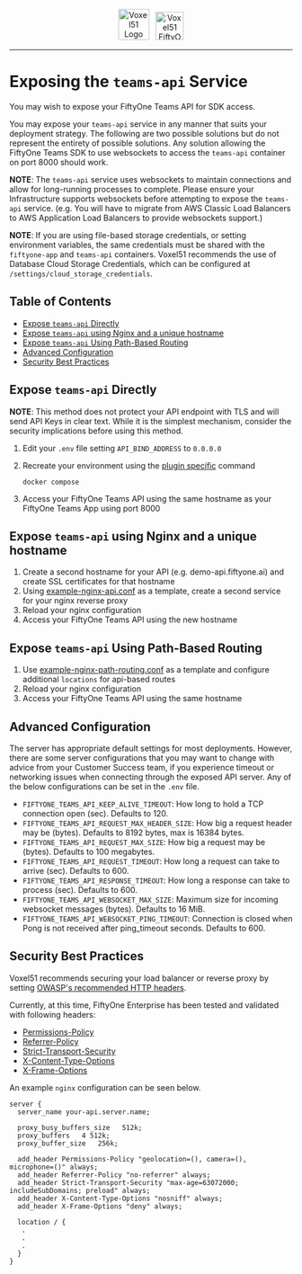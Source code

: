 <!-- markdownlint-disable no-inline-html line-length -->
<!-- markdownlint-disable-next-line first-line-heading -->
<div align="center">
<p align="center">

<img alt="Voxel51 Logo" src="https://user-images.githubusercontent.com/25985824/106288517-2422e000-6216-11eb-871d-26ad2e7b1e59.png" height="55px"> &nbsp;
<img alt="Voxel51 FiftyOne" src="https://user-images.githubusercontent.com/25985824/106288518-24bb7680-6216-11eb-8f10-60052c519586.png" height="50px">

</p>
</div>
<!-- markdownlint-enable no-inline-html line-length -->

---

# Exposing the `teams-api` Service

You may wish to expose your FiftyOne Teams API for SDK access.

You may expose your `teams-api` service in any
manner that suits your deployment strategy.
The following are two possible solutions but
do not represent the entirety of possible solutions.
Any solution allowing the FiftyOne Teams SDK to use websockets
to access the `teams-api` container on port 8000 should work.

**NOTE**: The `teams-api` service uses websockets to maintain connections
and allow for long-running processes to complete.
Please ensure your Infrastructure supports websockets
before attempting to expose the `teams-api` service.
(e.g. You will have to migrate from AWS Classic Load Balancers
to AWS Application Load Balancers to provide websockets support.)

**NOTE**: If you are using file-based storage credentials,
or setting environment variables, the same credentials must
be shared with the `fiftyone-app` and `teams-api` containers.
Voxel51 recommends the use of Database Cloud Storage Credentials,
which can be configured at `/settings/cloud_storage_credentials`.

## Table of Contents

<!-- toc -->

- [Expose `teams-api` Directly](#expose-teams-api-directly)
- [Expose `teams-api` using Nginx and a unique hostname](#expose-teams-api-using-nginx-and-a-unique-hostname)
- [Expose `teams-api` Using Path-Based Routing](#expose-teams-api-using-path-based-routing)
- [Advanced Configuration](#advanced-configuration)
- [Security Best Practices](#security-best-practices)

<!-- tocstop -->

## Expose `teams-api` Directly

**NOTE**: This method does not protect your API
endpoint with TLS and will send API Keys in clear text.
While it is the simplest mechanism, consider the
security implications before using this method.

1. Edit your `.env` file setting `API_BIND_ADDRESS` to `0.0.0.0`
1. Recreate your environment using the
   [plugin specific](./configuring-plugins.md)
   command

   ```shell
   docker compose
   ```

1. Access your FiftyOne Teams API using the same hostname
   as your FiftyOne Teams App using port 8000

## Expose `teams-api` using Nginx and a unique hostname

1. Create a second hostname for your API (e.g. demo-api.fiftyone.ai)
   and create SSL certificates for that hostname
1. Using
   [example-nginx-api.conf](../example-nginx-api.conf)
   as a template, create a second service for your nginx reverse proxy
1. Reload your nginx configuration
1. Access your FiftyOne Teams API using the new hostname

## Expose `teams-api` Using Path-Based Routing

1. Use
   [example-nginx-path-routing.conf](../example-nginx-path-routing.conf)
   as a template and configure additional `locations` for api-based routes
1. Reload your nginx configuration
1. Access your FiftyOne Teams API using the same hostname

## Advanced Configuration

The server has appropriate default settings for most deployments.
However, there are some server configurations that you may want to
change with advice from your Customer Success team, if you experience
timeout or networking issues when connecting through the exposed API server.
Any of the below configurations can be set in the `.env` file.

- `FIFTYONE_TEAMS_API_KEEP_ALIVE_TIMEOUT`: How long to hold a TCP connection
open (sec). Defaults to 120.
- `FIFTYONE_TEAMS_API_REQUEST_MAX_HEADER_SIZE`: How big a request header may be
(bytes). Defaults to 8192 bytes, max is 16384 bytes.
- `FIFTYONE_TEAMS_API_REQUEST_MAX_SIZE`: How big a request may be (bytes).
Defaults to 100 megabytes.
- `FIFTYONE_TEAMS_API_REQUEST_TIMEOUT`: How long a request can take to arrive
(sec). Defaults to 600.
- `FIFTYONE_TEAMS_API_RESPONSE_TIMEOUT`: How long a response can take to process
(sec). Defaults to 600.
- `FIFTYONE_TEAMS_API_WEBSOCKET_MAX_SIZE`: Maximum size for incoming websocket
messages (bytes). Defaults to 16 MiB.
- `FIFTYONE_TEAMS_API_WEBSOCKET_PING_TIMEOUT`: Connection is closed when Pong
is not received after ping_timeout seconds. Defaults to 600.

## Security Best Practices

Voxel51 recommends securing your load balancer or reverse proxy by setting
[OWASP's recommended HTTP headers][owasp-org-http-headers].

Currently, at this time, FiftyOne Enterprise has been tested and validated
with following headers:

- [Permissions-Policy][owasp-org-permissions-policy]
- [Referrer-Policy][owasp-org-referrer-policy]
- [Strict-Transport-Security][owasp-org-strict-transport-sec]
- [X-Content-Type-Options][owasp-org-x-content-type-opts]
- [X-Frame-Options][owasp-org-x-frame-opts]

An example `nginx` configuration can be seen below.

```nginx
server {
  server_name your-api.server.name;

  proxy_busy_buffers_size   512k;
  proxy_buffers   4 512k;
  proxy_buffer_size   256k;

  add_header Permissions-Policy "geolocation=(), camera=(), microphone=()" always;
  add_header Referrer-Policy "no-referrer" always;
  add_header Strict-Transport-Security "max-age=63072000; includeSubDomains; preload" always;
  add_header X-Content-Type-Options "nosniff" always;
  add_header X-Frame-Options "deny" always;

  location / {
   .
   .
   .
  }
}
```

<!-- Reference Links -->
[owasp-org-http-headers]: https://cheatsheetseries.owasp.org/cheatsheets/HTTP_Headers_Cheat_Sheet.html
[owasp-org-permissions-policy]: https://cheatsheetseries.owasp.org/cheatsheets/HTTP_Headers_Cheat_Sheet.html#permissions-policy-formerly-feature-policy
[owasp-org-referrer-policy]: https://cheatsheetseries.owasp.org/cheatsheets/HTTP_Headers_Cheat_Sheet.html#referrer-policy
[owasp-org-strict-transport-sec]: https://cheatsheetseries.owasp.org/cheatsheets/HTTP_Headers_Cheat_Sheet.html#strict-transport-security-hsts
[owasp-org-x-content-type-opts]: https://cheatsheetseries.owasp.org/cheatsheets/HTTP_Headers_Cheat_Sheet.html#x-content-type-options
[owasp-org-x-frame-opts]: https://cheatsheetseries.owasp.org/cheatsheets/HTTP_Headers_Cheat_Sheet.html#x-frame-options
